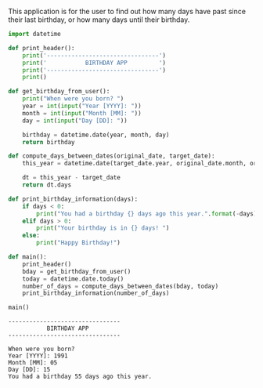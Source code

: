 
This application is for the user to find out how many days have past since their last birthday, or how many days until their birthday. 


```python
import datetime

def print_header():
    print('--------------------------------')
    print('           BIRTHDAY APP         ')
    print('--------------------------------')
    print()

def get_birthday_from_user():
    print("When were you born? ")
    year = int(input("Year [YYYY]: "))
    month = int(input("Month [MM]: "))
    day = int(input("Day [DD]: "))

    birthday = datetime.date(year, month, day)
    return birthday

def compute_days_between_dates(original_date, target_date):
    this_year = datetime.date(target_date.year, original_date.month, original_date.day)

    dt = this_year - target_date
    return dt.days

def print_birthday_information(days):
    if days < 0:
        print("You had a birthday {} days ago this year.".format(-days))
    elif days > 0:
        print("Your birthday is in {} days! ")
    else:
        print("Happy Birthday!")

def main():
    print_header()
    bday = get_birthday_from_user()
    today = datetime.date.today()
    number_of_days = compute_days_between_dates(bday, today)
    print_birthday_information(number_of_days)

main()
```

    --------------------------------
               BIRTHDAY APP         
    --------------------------------
    
    When were you born? 
    Year [YYYY]: 1991
    Month [MM]: 05
    Day [DD]: 15
    You had a birthday 55 days ago this year.
    
